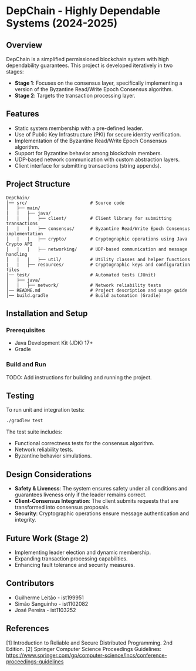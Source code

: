 # DepChain - Highly Dependable Systems (2024-2025)

## Overview
DepChain is a simplified permissioned blockchain system with high dependability guarantees. This project is developed iteratively in two stages:
- **Stage 1**: Focuses on the consensus layer, specifically implementing a version of the Byzantine Read/Write Epoch Consensus algorithm.
- **Stage 2**: Targets the transaction processing layer.


## Features
- Static system membership with a pre-defined leader.
- Use of Public Key Infrastructure (PKI) for secure identity verification.
- Implementation of the Byzantine Read/Write Epoch Consensus algorithm.
- Support for Byzantine behavior among blockchain members.
- UDP-based network communication with custom abstraction layers.
- Client interface for submitting transactions (string appends).

## Project Structure
```
DepChain/
│── src/                        # Source code
│   ├── main/
|   |   ├── java/
│   |   |   ├── client/         # Client library for submitting transactions
│   |   |   ├── consensus/      # Byzantine Read/Write Epoch Consensus implementation
│   |   |   ├── crypto/         # Cryptographic operations using Java Crypto API
│   |   |   ├── networking/     # UDP-based communication and message handling
│   |   |   ├── util/           # Utility classes and helper functions
|   |   ├── resources/          # Cryptographic keys and configuration files
│── test/                       # Automated tests (JUnit)
│   ├── java/
│   |   ├── network/            # Network reliability tests
│── README.md                   # Project description and usage guide
│── build.gradle                # Build automation (Gradle)
```

## Installation and Setup
### Prerequisites
- Java Development Kit (JDK) 17+
- Gradle

### Build and Run
TODO: Add instructions for building and running the project.

## Testing
To run unit and integration tests:
```sh
./gradlew test
```
The test suite includes:
- Functional correctness tests for the consensus algorithm.
- Network reliability tests.
- Byzantine behavior simulations.

## Design Considerations
- **Safety & Liveness**: The system ensures safety under all conditions and guarantees liveness only if the leader remains correct.
- **Client-Consensus Integration**: The client submits requests that are transformed into consensus proposals.
- **Security**: Cryptographic operations ensure message authentication and integrity.

## Future Work (Stage 2)
- Implementing leader election and dynamic membership.
- Expanding transaction processing capabilities.
- Enhancing fault tolerance and security measures.

## Contributors
- Guilherme Leitão - ist199951
- Simão Sanguinho - ist1102082
- José Pereira - ist1103252


## References
[1] Introduction to Reliable and Secure Distributed Programming. 2nd Edition.
[2] Springer Computer Science Proceedings Guidelines: https://www.springer.com/gp/computer-science/lncs/conference-proceedings-guidelines

